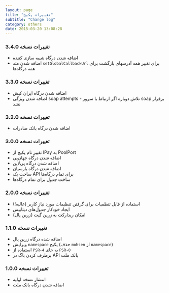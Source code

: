 ```yaml
---
layout: page
title: "تغییرات پکیج"
subtitle: "Change log"
category: others
date: 2015-03-20 13:08:28
---
```

### تغییرات نسخه 3.4.0
* اضافه شدن درگاه شبیه سازی کننده
* اضافه شدن متد ```setGlobalCallbackUrl``` برای تغییر همه آدرسهای بازگشت برای همه درگاه‌ها

### تغییرات نسخه 3.3.0
* اضافه شدن درگاه ایران کیش
* اضافه شدن ویژگی soap attempts - تلاش دوباره اگر ارتباط با سرور soap برقرار نشد

### تغییرات نسخه 3.2.0
* اضافه شدن درگاه بانک صادرات

### تغییرات نسخه 3.0.0
* تغییر نام پکیج از IPay به PoolPort
* اضافه شدن درگاه جهان‌پی
* اضافه شدن درگاه پی‌لاین
* اضافه شدن درگاه پارسیان
* ساخت یک API برای تمام درگاه‌ها
* ساخت جدول برای تمام درگاه‌ها

### تغییرات نسخه 2.0.0
* استفاده از فایل تنظمیات برای گرفتن تنظیمات مورد نیاز کاربر (عالیه!)
* ایجاد خودکار جدول‌های دیتابیس
* {زرین پال} امکان ریدارکت به زرین گیت

### تغییرات نسخه 1.1.0
* اضافه شده درگاه زرین پال
* ویرایش ```namespace``` پکیج (حذف ```mohsen``` از ```namespace```)
* استفاده از ```PSR-4``` به جای ```PSR-0```
* برطرف کردن باگ در API بانک ملت

### تغییرات نسخه 1.0.0
* انتشار نسخه اولیه
* اضافه شدن درگاه بانک ملت
